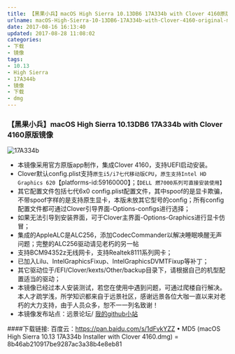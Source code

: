 ```yaml
---
title: 【黑果小兵】macOS High Sierra 10.13DB6 17A334b with Clover 4160原版镜像
urlname: macOS-High-Sierra-10-13DB6-17A334b-with-Clover-4160-original-mirror
date: 2017-08-16 16:13:40
updated: 2017-08-28 11:08:02
categories:
- 下载
- 镜像
tags:
- 10.13
- High Sierra
- 17A344b
- 镜像
- 下载
- dmg
---
```

### 【黑果小兵】macOS High Sierra 10.13DB6 17A334b with Clover 4160原版镜像
![17A334b](http://7.daliansky.net/17A334b.png)

* 本镜像采用官方原版app制作，集成Clover 4160，支持UEFI启动安装。
* Clover默认config.plist支持`原生i5/i7七代移动版CPU`，`原生支持Intel HD Graphics 620`【platforms-id:59160000】；`【DELL 燃7000系列可直接安装使用】`
* 其它配置文件包括七代6x0 config.plist配置文件，其中spoof的是显卡欺骗，不带spoof字样的是支持原生显卡，本版未放其它型号的config；所有config配置文件都可通过Clover引导界面-Options-configs进行选择；
* 如果无法引导到安装界面，可于Clover主界面-Options-Graphics进行显卡仿冒；
* 集成的AppleALC是ALC256，添加CodecCommander以解决睡眠唤醒无声问题；完整的ALC256驱动请见老朽的另一帖
* 支持BCM94352z无线网卡，支持Realtek8111系列网卡；
* 已加入Lilu、IntelGraphicsFixup、IntelGraphicsDVMTFixup等补丁；
* 其它驱动位于/EFI/Clover/kexts/Other/backup目录下，请根据自己的机型配置适当的驱动；
* 本镜像已经过本人安装测试，若您在使用中遇到问题，可通过爬楼自行解决。本人才疏学浅，所学知识都来自于远景社区，感谢远景各位大咖一直以来对老朽的大力支持，由于人员众多，恕不一一列名致谢！
* 本镜像发布站点：远景论坛/ [我的github小站](https://daliansky.github.io)


####下载链接: 
百度云：https://pan.baidu.com/s/1dFvkYZZ
	•	MD5 (macOS High Sierra 10.13 17A334b Installer with Clover 4160.dmg) = 8b46ab210917be9287ac3a38b4e8eb81
	
